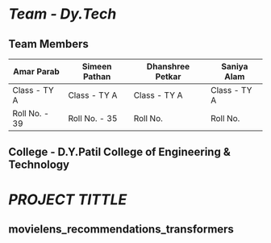 # _Team - Dy.Tech_
## **Team Members**
| Amar Parab   | Simeen Pathan | Dhanshree Petkar | Saniya Alam |
|------------------|-------------------------|-------------------|-------------------|
| Class - TY A   |         Class - TY A |      Class - TY A |Class - TY A |
| Roll No. - 39   |       Roll No. - 35  |     Roll No.   | Roll No.    |

## College - D.Y.Patil College of Engineering & Technology

# _PROJECT TITTLE_
## movielens_recommendations_transformers

